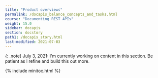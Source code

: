 ```yaml
---
title: "Product overviews"
permalink: /docapis_balance_concepts_and_tasks.html
course: "Documenting REST APIs"
weight: 15.0
sidebar: docapis
section: docstory
path1: /docapis_story.html
last-modified: 2021-07-03
---
```


{: .note}
July 3, 2021: I'm currently working on content in this section. Be patient as I refine and build this out more.

{% include minitoc.html %}
